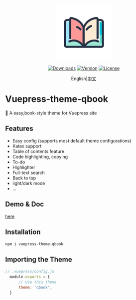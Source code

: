 <p align="center">
    <img width="180" src="./assets/icon.png" alt="logo">
</p>
<p align="center">
<a href="#"><img src="https://img.shields.io/npm/dt/vuepress-theme-qbook.svg" alt="Downloads"></a>
  <a href="https://www.npmjs.com/package/vuepress-theme-qbook"><img src="https://img.shields.io/npm/v/vuepress-theme-qbook.svg" alt="Version"></a>
  <a href="https://github.com/open17/vuepress-theme-qbook/blob/master/LICENSE"><img src="https://img.shields.io/npm/l/vuepress-theme-qbook.svg" alt="License"></a>
</p>

<div align="center">
  English|<a href="https://github.com/open17/vuepress-theme-qbook/blob/master/README_cn.md"><span>中文</span></a>
</div>

# Vuepress-theme-qbook
🍉 A easy,book-style theme for Vuepress site 

## Features
- Easy config (supports most default theme configurations)
- Katex support
- Table of contents feature
- Code highlighting, copying
- To-do
- Highlighter
- Full-text search
- Back to top
- light/dark mode
- ...

## Demo & Doc
[here](https://open17.github.io/vuepress-theme-qbook/)

## Installation
```
npm i vuepress-theme-qbook
```
## Importing the Theme
```js
// .vuepress/config.js
  module.exports = {
      // Use this theme
      theme: 'qbook',
  }
```

